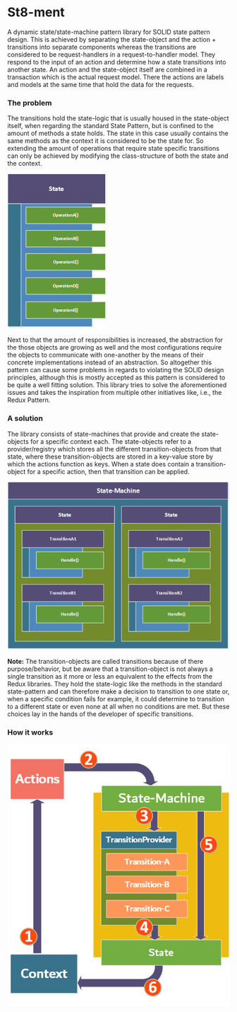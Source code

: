 # St8-ment
A dynamic state/state-machine pattern library for SOLID state pattern design. This is achieved by separating the state-object and the action + transitions into separate components whereas the transitions are considered to be request-handlers in a request-to-handler model. They respond to the input of an action and determine how a state transitions into another state. An action and the state-object itself are combined in a transaction which is the actual request model. There the actions are labels and models at the same time that hold the data for the requests.

### The problem

The transitions hold the state-logic that is usually housed in the state-object itself, when regarding the standard State Pattern, but is confined to the amount of methods a state holds. The state in this case usually contains the same methods as the context it is considered to be the state for. So extending the amount of operations that require state specific transitions can only be achieved by modifying the class-structure of both the state and the context. 

![state](docs\standard-state.png)

Next to that the amount of responsibilities is increased, the abstraction for the those objects are growing as well and the most configurations require the objects to communicate with one-another by the means of their concrete implementations instead of an abstraction. So altogether this pattern can cause some problems in regards to violating the SOLID design principles, although this is mostly accepted as this pattern is considered to be quite a well fitting solution. This library tries to solve the aforementioned issues and takes the inspiration from multiple other initiatives like, i.e., the Redux Pattern. 

### A solution

The library consists of state-machines that provide and create the state-objects for a specific context each. The state-objects refer to a provider/registry which stores all the different transition-objects from that state, where these transition-objects are stored in a key-value store by which the actions function as keys. When a state does contain a transition-object for a specific action, then that transition can be applied.

![state-machine](docs\St8-ment-state.png)

**Note:** The transition-objects are called transitions because of there purpose/behavior, but be aware that a transition-object is not always a single transition as it more or less an equivalent to the effects from the Redux libraries. They hold the state-logic like the methods in the standard state-pattern and can therefore make a decision to transition to one state or, when a specific condition fails for example, it could determine to transition to a different state or even none at all when no conditions are met. But these choices lay in the hands of the developer of specific transitions.

### How it works

![st8-ment](docs\St8-ment-diagram.png)